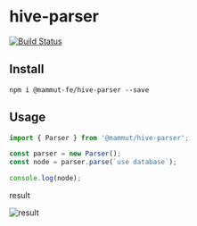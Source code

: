 # hive-parser

[![Build Status](https://travis-ci.org/Mammut-FE/hive-parser.svg?branch=master)](https://travis-ci.org/Mammut-FE/hive-parser)

## Install

```
npm i @mammut-fe/hive-parser --save
```

## Usage

```javascript
import { Parser } from '@mammut/hive-parser';

const parser = new Parser();
const node = parser.parse(`use database`);

console.log(node);
```

result

![result](http://s.lleohao.com/Xnip2018-12-29_16-37-09.png)

